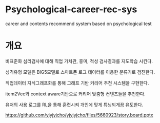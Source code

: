 # Psychological-career-rec-sys
career and contents recommend system based on psychological test 

# 개요

비표준화 심리검사에 대해 직업 가치관, 흥미, 적성 검사결과를 지도학습 시킨다.

성격유형 모델은 BIG5모델로 스마트폰 로그 데이터를 이용한 분류기로 검진한다.

직업데이터 지식그래프화를 통해 그래프 기반 커리어 추천 시스템을 구현한다.

item2Vec와 context aware기반으로 커리어 맞춤형 컨텐츠들을 추천한다.

유저의 사용 로그를 RL을 통해 훈련시켜 개인에 맞게 튜닝되게끔 유도한다.

https://github.com/yjyjyjcho/yjyjyjcho/files/5660923/story.board.pptx
